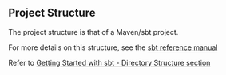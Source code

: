 ## Project Structure

The project structure is that of a Maven/sbt project.

For more details on this structure, see the [sbt reference manual](http://www.scala-sbt.org/0.13/docs/)

Refer to [Getting Started with sbt - Directory Structure section](http://www.scala-sbt.org/0.13/docs/Directories.html) 






